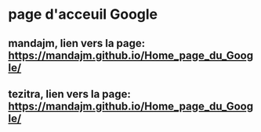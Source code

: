 #  page d'acceuil Google

## mandajm, lien vers la page: https://mandajm.github.io/Home_page_du_Google/

## tezitra, lien vers la page: https://mandajm.github.io/Home_page_du_Google/
